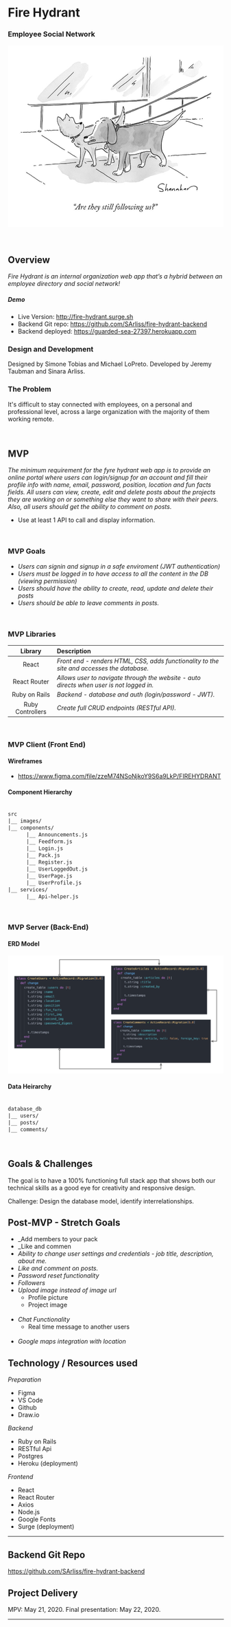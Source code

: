 # Fire Hydrant 
### Employee Social Network 

![HeroImage](./wireframes/hero-image-readme.jpg)

<br>

## Overview

_Fire Hydrant is an internal organization web app that’s a hybrid between an employee directory and social network!_

##### Demo
- Live Version: http://fire-hydrant.surge.sh
- Backend Git repo: https://github.com/SArliss/fire-hydrant-backend
- Backend deployed: https://guarded-sea-27397.herokuapp.com

### Design and Development

Designed by Simone Tobias and 
Michael LoPreto. Developed by Jeremy Taubman and Sinara Arliss.

### The Problem

It's difficult to stay connected with employees, on a personal and professional level, across a large organization with the majority of them working remote.

<br>

## MVP

_The minimum requirement for the fyre hydrant web app is to provide an online portal where users can login/signup for an account and fill their profile info with name, email, password, position, location and fun facts fields. All users can view, create, edit and delete posts about the projects they are working on or something else they want to share with their peers. Also, all users should get the ability to comment on posts._

- Use at least 1 API to call and display information.

<br>

### MVP Goals
- _Users can signin and signup in a safe enviroment (JWT authentication)_
- _Users must be logged in to have access to all the content in the DB (viewing permission)_
- _Users should have the ability to create, read, update and delete their posts_
- _Users should be able to leave comments in posts._

<br>

### MVP Libraries

|     Library      | Description                                                                       |
| :--------------: | :-------------------------------------------------------------------------------- |
|      React       | _Front end - renders HTML, CSS, adds functionality to the site and accesses the database._      |
|   React Router   | _Allows user to navigate through the website - auto directs when user is not logged in._ |
|  Ruby on Rails   | _Backend - database and auth (login/password - JWT)._                                                    |
| Ruby Controllers | _Create full CRUD endpoints (RESTful API)._                                       |

<br>

### MVP Client (Front End)

#### Wireframes

- https://www.figma.com/file/zzeM74NSoNjkoY9S6a9LkP/FIREHYDRANT

#### Component Hierarchy

```structure

src
|__ images/
|__ components/
      |__ Announcements.js
      |__ Feedform.js
      |__ Login.js
      |__ Pack.js
      |__ Register.js
      |__ UserLoggedOut.js
      |__ UserPage.js
      |__ UserProfile.js
|__ services/
      |__ Api-helper.js

```

<br>

### MVP Server (Back-End)

#### ERD Model

![ERD](./wireframes/erd.png)

#### Data Heirarchy

```structure

database_db
|__ users/
|__ posts/
|__ comments/

```

<br>

## Goals & Challenges

The goal is to have a 100% functioning full stack app that shows both our technical skills as a good eye for creativity and responsive design.

Challenge: Design the database model, identify interrelationships. 

## Post-MVP - Stretch Goals

- _Add members to your pack
- _Like and commen
- _Ability to change user settings and credentials - job title, description, about me._
- _Like and comment on posts._
- _Password reset functionality_
  <br>
- _Followers_
  <br>
- _Upload image instead of image url_
  - Profile picture
  - Project image
  <br>
- _Chat Functionality_
  - Real time message to another users
  <br>
- _Google maps integration with location_

## Technology / Resources used

_Preparation_

- Figma
- VS Code
- Github
- Draw.io

_Backend_

- Ruby on Rails
- RESTful Api
- Postgres
- Heroku (deployment)

_Frontend_

- React
- React Router
- Axios
- Node.js
- Google Fonts
- Surge (deployment)

---

## Backend Git Repo
https://github.com/SArliss/fire-hydrant-backend

## Project Delivery

MPV: May 21, 2020.
Final presentation: May 22, 2020.


---
